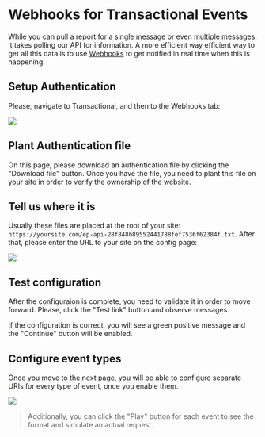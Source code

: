 # Webhooks for Transactional Events

While you can pull a report for a [single message](transactional-reporting-for-single-message) 
or even [multiple messages](transactional-reporting-for-multiple-messages), it takes polling our API 
 for information. A more efficient way efficient way to get all this data is to use 
 [Webhooks](https://en.wikipedia.org/wiki/Webhook) to get notified in real time when this is happening. 
  
## Setup Authentication

Please, navigate to Transactional, and then to the Webhooks tab:  

![](images/webhooks.png)

## Plant Authentication file 

On this page, please download an authentication file by clicking the "Download file" button. 
Once you have the file, you need to plant this file on your site in order to verify the ownership of the website.
 
## Tell us where it is 

Usually these files are placed at the root of your site: `https://yoursite.com/ep-api-28f848b89552441788fef7536f62384f.txt`. 
After that, please enter the URL to your site on the config page: 

![](images/webhooks-1.png)

## Test configuration

After the configuraion is complete, you need to validate it in order to move forward. 
Please, click the "Test link" button and observe messages. 

If the configuration is correct, you will see a green positive message and the "Continue" button will be enabled. 
 
## Configure event types

Once you move to the next page, you will be able to configure separate URIs for every type of event, once you enable them. 

![](images/webhooks-2.png)

> Additionally, you can click the "Play" button for each event to see the format and simulate an actual request. 
 




